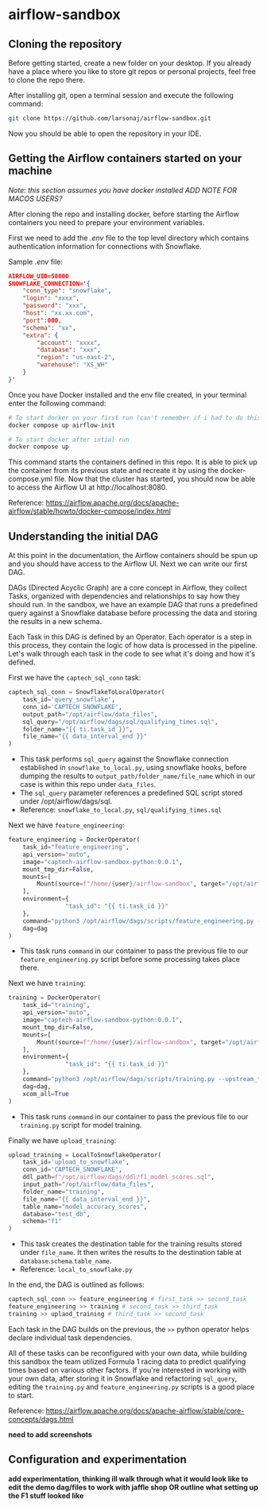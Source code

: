 

# airflow-sandbox

## Cloning the repository 

Before getting started, create a new folder on your desktop. If you already have a place where you like to store git repos or personal projects, feel free to clone the repo there. 

After installing git, open a terminal session and execute the following command:

```zsh
git clone https://github.com/larsonaj/airflow-sandbox.git
```

Now you should be able to open the repository in your IDE.


## Getting the Airflow containers started on your machine
*Note: this section assumes you have docker installed*
*ADD NOTE FOR MACOS USERS?*

After cloning the repo and installing docker, before starting the Airflow containers you need to prepare your environment variables.

First we need to add the *.env* file to the top level directory which contains authentication information for connections with Snowflake. 

Sample *.env* file:

```json
AIRFLOW_UID=50000  
SNOWFLAKE_CONNECTION='{
    "conn_type": "snowflake",
    "login": "xxxx",
    "password": "xxx",
    "host": "xx.xx.com",
    "port":000,
    "schema": "xx",
    "extra": {
        "account": "xxxx",
        "database": "xxx",
        "region": "us-east-2",
        "warehouse": "XS_WH"
	}
}'
```

Once you have Docker installed and the env file created, in your terminal enter the following command:

```zsh
# To start docker on your first run (can't remember if i had to do this to start)
docker compose up airflow-init

# To start docker after intial run
docker compose up
```

This command starts the containers defined in this repo. It is able to pick up the container from its previous state and recreate it by using the docker-compose.yml file. Now that the cluster has started, you should now be able to access the Airflow UI at http://localhost:8080.

Reference: https://airflow.apache.org/docs/apache-airflow/stable/howto/docker-compose/index.html

## Understanding the initial DAG

At this point in the documentation, the Airflow containers should be spun up and you should have access to the Airflow UI. Next we can write our first DAG. 

DAGs (Directed Acyclic Graph) are a core concept in Airflow, they collect Tasks, organized with dependencies and relationships to say how they should run. In the sandbox, we have an example DAG that runs a predefined query against a Snowflake database before processing the data and storing the results in a new schema. 

Each Task in this DAG is defined by an Operator. Each operator is a step in this process, they contain the logic of how data is processed in the pipeline. Let's walk through each task in the code to see what it's doing and how it's defined.

First we have the `captech_sql_conn` task:

```python
captech_sql_conn = SnowflakeToLocalOperator(
    task_id='query_snowflake',
    conn_id='CAPTECH_SNOWFLAKE',
    output_path="/opt/airflow/data_files",
    sql_query="/opt/airflow/dags/sql/qualifying_times.sql",
    folder_name="{{ ti.task_id }}",
    file_name="{{ data_interval_end }}"
)
```
- This task performs `sql_query` against the Snowflake connection established in `snowflake_to_local.py`, using snowflake hooks, before dumping the results to `output_path/folder_name/file_name` which in our case is within this repo under `data_files`.
- The `sql_query` parameter references a predefined SQL script stored under /opt/airflow/dags/sql.
- Reference: `snowflake_to_local.py`, `sql/qualifying_times.sql`


Next we have `feature_engineering`:

```python
feature_engineering = DockerOperator(
    task_id="feature_engineering",
    api_version="auto",
    image="captech-airflow-sandbox-python:0.0.1",
    mount_tmp_dir=False,
    mounts=[
        Mount(source=f"/home/{user}/airflow-sandbox", target="/opt/airflow/", type="bind")
    ],
    environment={
                "task_id": "{{ ti.task_id }}"
    },
    command="python3 /opt/airflow/dags/scripts/feature_engineering.py --upstream_task {{ ti.task.upstream_task_ids.pop() }} --filename {{data_interval_end}}.csv",
    dag=dag
)
```
- This task runs `command` in our container to pass the previous file to our `feature_engineering.py` script before some processing takes place there.


Next we have `training`:

```python
training = DockerOperator(
    task_id="training",
    api_version="auto",
    image="captech-airflow-sandbox-python:0.0.1",
    mount_tmp_dir=False,
    mounts=[
        Mount(source=f"/home/{user}/airflow-sandbox", target="/opt/airflow/", type="bind")
    ],
    environment={
                "task_id": "{{ ti.task_id }}"
    },
    command="python3 /opt/airflow/dags/scripts/training.py --upstream_task {{ ti.task.upstream_task_ids.pop() }} --filename {{data_interval_end}}.csv",
    dag=dag,
    xcom_all=True
)
```
- This task runs `command` in our container to pass the previous file to our `training.py` script for model training.

Finally we have `upload_training`:

```python
upload_training = LocalToSnowflakeOperator(
    task_id='upload_to_snowflake',
    conn_id='CAPTECH_SNOWFLAKE',
    ddl_path=f"/opt/airflow/dags/ddl/f1_model_scores.sql",
    input_path="/opt/airflow/data_files",
    folder_name="training",
    file_name="{{ data_interval_end }}",
    table_name="model_accuracy_scores",
    database="test_db",
    schema="f1"
)
```
- This task creates the destination table for the training results stored under `file_name`. It then writes the results to the destination table at `database`.`schema`.`table_name`.
- Reference: `local_to_snowflake.py`

In the end, the DAG is outlined as follows:

```python
captech_sql_conn >> feature_engineering # first_task >> second_task
feature_engineering >> training # second_task >> third_task
training >> uplaod_training # third_task >> second_task
```

Each task in the DAG builds on the previous, the `>>` python operator helps declare individual task dependencies. 

All of these tasks can be reconfigured with your own data, while building this sandbox the team utilized Formula 1 racing data to predict qualifying times based on various other factors. If you're interested in working with your own data, after storing it in Snowflake and refactoring `sql_query`, editing the `training.py` and `feature_engineering.py` scripts is a good place to start.

Reference: https://airflow.apache.org/docs/apache-airflow/stable/core-concepts/dags.html

**need to add screenshots**


## Configuration and experimentation

**add experimentation, thinking ill walk through what it would look like to edit the demo dag/files to work with jaffle shop OR outline what setting up the F1 stuff looked like** 


